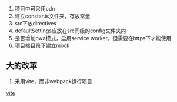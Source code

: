 1. 项目中可采用cdn
2. 建立constants文件夹，存放常量
3. src下放directives
4. defaultSettings应放在src同级的config文件夹内
5. 是否增加pwa模式，启用service worker，但需要在https下才能使用
6. 项目根目录下建立mock

## 大的改革
1. 采用vite，而非webpack运行项目

[vite](https://vitejs.dev/guide/api-plugin.html#conventions)